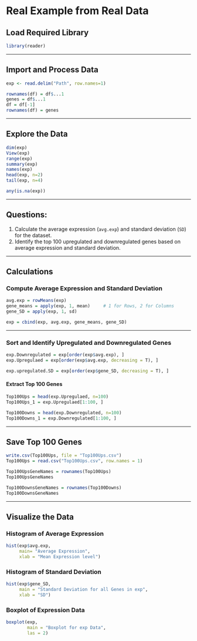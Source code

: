 
# Real Example from Real Data

## Load Required Library
```r
library(reader)
```

---

## Import and Process Data
```r
exp <- read.delim("Path", row.names=1)

rownames(df) = df$...1
genes = df$...1
df = df[-1]
rownames(df) = genes
```

---

## Explore the Data
```r
dim(exp)
View(exp)
range(exp)
summary(exp)
names(exp)
head(exp, n=2)
tail(exp, n=4)

any(is.na(exp))
```

---

## Questions:
1. Calculate the average expression (`avg.exp`) and standard deviation (`SD`) for the dataset.
2. Identify the top 100 upregulated and downregulated genes based on average expression and standard deviation.

---

## Calculations
### Compute Average Expression and Standard Deviation
```r
avg.exp = rowMeans(exp)
gene_means = apply(exp, 1, mean)     # 1 for Rows, 2 for Columns
gene_SD = apply(exp, 1, sd)

exp = cbind(exp, avg.exp, gene_means, gene_SD)
```

---

### Sort and Identify Upregulated and Downregulated Genes
```r
exp.Downregulated = exp[order(exp$avg.exp), ]
exp.Upregulaed = exp[order(exp$avg.exp, decreasing = T), ]

exp.upregulated.SD = exp[order(exp$gene_SD, decreasing = T), ]
```

#### Extract Top 100 Genes
```r
Top100Ups = head(exp.Upregulaed, n=100)
Top100Ups_1 = exp.Upregulaed[1:100, ]

Top100Downs = head(exp.Downregulated, n=100)
Top100Downs_1 = exp.Downregulated[1:100, ]
```

---

## Save Top 100 Genes
```r
write.csv(Top100Ups, file = "Top100Ups.csv")
Top100Ups = read.csv("Top100Ups.csv", row.names = 1)

Top100UpsGeneNames = rownames(Top100Ups)
Top100UpsGeneNames

Top100DownsGeneNames = rownames(Top100Downs)
Top100DownsGeneNames
```

---

## Visualize the Data
### Histogram of Average Expression
```r
hist(exp$avg.exp, 
     main= "Average Expression", 
     xlab = "Mean Expression level")
```

### Histogram of Standard Deviation
```r
hist(exp$gene_SD, 
     main = "Standard Deviation for all Genes in exp", 
     xlab = "SD")
```

### Boxplot of Expression Data
```r
boxplot(exp, 
        main = "Boxplot for exp Data", 
        las = 2)
```
